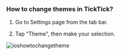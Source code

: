 ### How to change themes in TickTick?

1. Go to Settings page from the tab bar.

2. Tap "Theme", then make your selection.

![ioshowtochangetheme](../../../images/ticktick-ios-app/installation--account/4.1.9.png)

